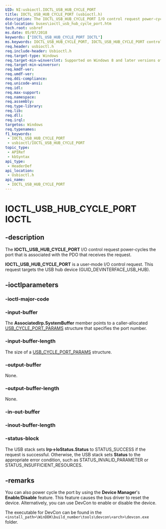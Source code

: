 ```yaml
---
UID: NI:usbioctl.IOCTL_USB_HUB_CYCLE_PORT
title: IOCTL_USB_HUB_CYCLE_PORT (usbioctl.h)
description: The IOCTL_USB_HUB_CYCLE_PORT I/O control request power-cycles the port that is associated with the PDO that receives the request.
old-location: buses\ioctl_usb_hub_cycle_port.htm
tech.root: usbref
ms.date: 05/07/2018
keywords: ["IOCTL_USB_HUB_CYCLE_PORT IOCTL"]
ms.keywords: IOCTL_USB_HUB_CYCLE_PORT, IOCTL_USB_HUB_CYCLE_PORT control, IOCTL_USB_HUB_CYCLE_PORT control code [Buses], buses.ioctl_usb_hub_cycle_port, usbioctl/IOCTL_USB_HUB_CYCLE_PORT, usbirp_8e57d8e6-316b-475d-88cc-87e00b4ee6fb.xml
req.header: usbioctl.h
req.include-header: Usbioctl.h
req.target-type: Windows
req.target-min-winverclnt: Supported on Windows 8 and later versions of Windows,  if the caller is running as Administrator. Supported on Microsoft Windows Server 2003, Windows XP-based versions of Windows. Not supported on Windows 7, Windows Vista, and Windows Server 2008.
req.target-min-winversvr: 
req.kmdf-ver: 
req.umdf-ver: 
req.ddi-compliance: 
req.unicode-ansi: 
req.idl: 
req.max-support: 
req.namespace: 
req.assembly: 
req.type-library: 
req.lib: 
req.dll: 
req.irql: 
targetos: Windows
req.typenames: 
f1_keywords:
 - IOCTL_USB_HUB_CYCLE_PORT
 - usbioctl/IOCTL_USB_HUB_CYCLE_PORT
topic_type:
 - APIRef
 - kbSyntax
api_type:
 - HeaderDef
api_location:
 - Usbioctl.h
api_name:
 - IOCTL_USB_HUB_CYCLE_PORT
---
```


# IOCTL_USB_HUB_CYCLE_PORT IOCTL


## -description

The <b>IOCTL_USB_HUB_CYCLE_PORT</b> I/O control request power-cycles the port that is associated with the PDO that receives the request. 

<b>IOCTL_USB_HUB_CYCLE_PORT</b> is a user-mode I/O control request. This request targets the USB hub device (GUID_DEVINTERFACE_USB_HUB).

## -ioctlparameters

### -ioctl-major-code

### -input-buffer

The <b>AssociatedIrp.SystemBuffer</b> member points to a caller-allocated  <a href="/windows-hardware/drivers/ddi/usbioctl/ns-usbioctl-_usb_cycle_port_params">USB_CYCLE_PORT_PARAMS</a> structure that specifies the port number.

### -input-buffer-length

The size of a <a href="/windows-hardware/drivers/ddi/usbioctl/ns-usbioctl-_usb_cycle_port_params">USB_CYCLE_PORT_PARAMS</a> structure.

### -output-buffer

None.

### -output-buffer-length

None.

### -in-out-buffer

### -inout-buffer-length

### -status-block

The USB stack sets <b>Irp->IoStatus.Status</b> to STATUS_SUCCESS if the request is successful. Otherwise, the USB stack sets <b>Status</b> to the appropriate error condition, such as STATUS_INVALID_PARAMETER or STATUS_INSUFFICIENT_RESOURCES.

## -remarks

You can also power cycle the port by using the <b>Device Manager</b>'s <b>Enable</b>/<b>Disable</b> feature. This feature causes the bus driver to reset the device. Alternatively, you can use DevCon to enable or disable the device. 

The executable for DevCon can be found in the `<install_path>\WinDDK\build_number\tools\devcon\<arch>\devcon.exe` folder.
